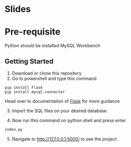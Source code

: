 # Slides

# Pre-requisite

Python should  be installed 
MySQL Workbench 

## Getting Started 

1. Download or clone this repository
2. Go to powershell and type this command 
```
pip install Flask 
pip install mysql.connector
```
Head over to documentation of [Flask](https://flask.palletsprojects.com/en/2.0.x/) for more guidance

3. Import the SQL files on your desired database

4. Now run this command on python shell and press enter
```Python
index.py
```
5. Navigate to http://127.0.0.1:5000/ to see the project
